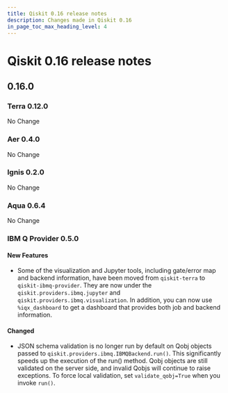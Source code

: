 ```yaml
---
title: Qiskit 0.16 release notes
description: Changes made in Qiskit 0.16
in_page_toc_max_heading_level: 4
---
```


# Qiskit 0.16 release notes

## 0.16.0

<span id="id512" />

### Terra 0.12.0

No Change

<span id="aer-0-4-0" />

### Aer 0.4.0

No Change

<span id="id513" />

### Ignis 0.2.0

No Change

<span id="aqua-0-6-4" />

### Aqua 0.6.4

No Change

<span id="ibm-q-provider-0-5-0" />

### IBM Q Provider 0.5.0

<span id="id514" />

#### New Features

*   Some of the visualization and Jupyter tools, including gate/error map and backend information, have been moved from `qiskit-terra` to `qiskit-ibmq-provider`. They are now under the `qiskit.providers.ibmq.jupyter` and `qiskit.providers.ibmq.visualization`. In addition, you can now use `%iqx_dashboard` to get a dashboard that provides both job and backend information.

<span id="id515" />

#### Changed

*   JSON schema validation is no longer run by default on Qobj objects passed to `qiskit.providers.ibmq.IBMQBackend.run()`. This significantly speeds up the execution of the run() method. Qobj objects are still validated on the server side, and invalid Qobjs will continue to raise exceptions. To force local validation, set `validate_qobj=True` when you invoke `run()`.

<span id="qiskit-0-15-0" />
